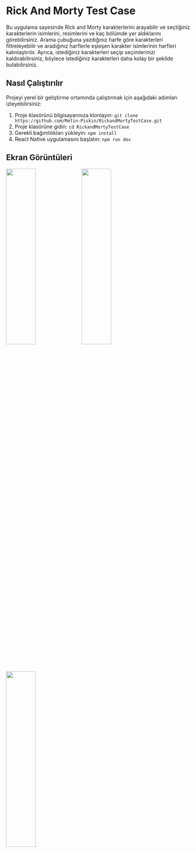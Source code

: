 <h1>Rick And Morty Test Case</h1>
  <p>Bu uygulama sayesinde Rick and Morty karakterlerini arayabilir ve seçtiğiniz karakterlerin isimlerini, resimlerini ve kaç bölümde yer aldıklarını görebilirsiniz. Arama çubuğuna yazdığınız harfe göre karakterleri filtreleyebilir ve aradığınız harflerle eşleşen karakter isimlerinin harfleri kalınlaştırılır. Ayrıca, istediğiniz karakterleri seçip seçimlerinizi kaldırabilirsiniz, böylece istediğiniz karakterleri daha kolay bir şekilde bulabilirsiniz.</p>
  
 <h2>Nasıl Çalıştırılır</h2>
    <p>Projeyi yerel bir geliştirme ortamında çalıştırmak için aşağıdaki adımları izleyebilirsiniz:</p>

<ol>
        <li>Proje klasörünü bilgisayarınıza klonlayın:
            <code>git clone https://github.com/Metin-Piskin/RickandMortyTestCase.git</code>
        </li>
        <li>Proje klasörüne gidin:
            <code>cd RickandMortyTestCase</code>
        </li>
        <li>Gerekli bağımlılıkları yükleyin:
            <code>npm install</code>
        </li>
        <li>React Native uygulamasını başlatın:
            <code>npm run dev</code>
        </li>
</ol>

<h2>Ekran Görüntüleri</h2>
    <img width="40%" height="35%"  src="https://github.com/Metin-Piskin/RickandMortyTestCase/assets/85956297/424ece2b-868d-4154-b610-a2e0f6612372" alt="">
    <img width="40%" height="35%"  src="https://github.com/Metin-Piskin/RickandMortyTestCase/assets/85956297/e5d0b4cb-3ca7-4b3c-821a-636b569f28c9" alt="">
    <img width="40%" height="35%"  src="https://github.com/Metin-Piskin/RickandMortyTestCase/assets/85956297/0daea7b4-6151-4c1f-9fc7-f5d3db475b71" alt="">
    
